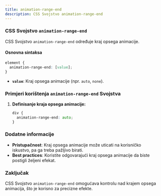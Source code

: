 ```yaml
---
title: animation-range-end
description: CSS Svojstvo animation-range-end
---
```


### CSS Svojstvo `animation-range-end`

CSS Svojstvo `animation-range-end` određuje kraj opsega animacije.

#### Osnovna sintaksa

```css
element {
  animation-range-end: [value];
}
```

- **`value`**: Kraj opsega animacije (npr. `auto`, `none`).

### Primjeri korištenja `animation-range-end` Svojstva

1. **Definisanje kraja opsega animacije:**

   ```css
   div {
     animation-range-end: auto;
   }
   ```

### Dodatne informacije

- **Pristupačnost**: Kraj opsega animacije može uticati na korisničko iskustvo, pa ga treba pažljivo birati.
- **Best practices**: Koristite odgovarajući kraj opsega animacije da biste postigli željeni efekat.

### Zaključak

CSS Svojstvo `animation-range-end` omogućava kontrolu nad krajem opsega animacija, što je korisno za precizne efekte.
